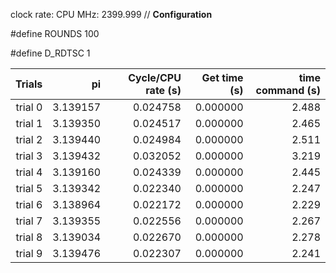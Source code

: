 clock rate:
CPU MHz:             2399.999
// **Configuration**

#define ROUNDS 100

#define D_RDTSC 1

| Trials | pi | Cycle/CPU rate (s) | Get time (s) | time command (s) |
|-:|-:|-:|-:|-:|
| trial 0 |  3.139157 | 0.024758 | 0.000000 | 2.488 |
| trial 1 |  3.139350 | 0.024517 | 0.000000 | 2.465 |
| trial 2 |  3.139440 | 0.024984 | 0.000000 | 2.511 |
| trial 3 |  3.139432 | 0.032052 | 0.000000 | 3.219 |
| trial 4 |  3.139160 | 0.024339 | 0.000000 | 2.445 |
| trial 5 |  3.139342 | 0.022340 | 0.000000 | 2.247 |
| trial 6 |  3.138964 | 0.022172 | 0.000000 | 2.229 |
| trial 7 |  3.139355 | 0.022556 | 0.000000 | 2.267 |
| trial 8 |  3.139034 | 0.022670 | 0.000000 | 2.278 |
| trial 9 |  3.139476 | 0.022307 | 0.000000 | 2.241 |
